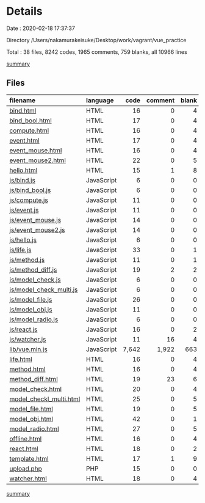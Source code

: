 # Details

Date : 2020-02-18 17:37:37

Directory /Users/nakamurakeisuke/Desktop/work/vagrant/vue_practice

Total : 38 files,  8242 codes, 1965 comments, 759 blanks, all 10966 lines

[summary](results.md)

## Files
| filename | language | code | comment | blank | total |
| :--- | :--- | ---: | ---: | ---: | ---: |
| [bind.html](/bind.html) | HTML | 16 | 0 | 4 | 20 |
| [bind_bool.html](/bind_bool.html) | HTML | 17 | 0 | 4 | 21 |
| [compute.html](/compute.html) | HTML | 16 | 0 | 4 | 20 |
| [event.html](/event.html) | HTML | 17 | 0 | 4 | 21 |
| [event_mouse.html](/event_mouse.html) | HTML | 16 | 0 | 4 | 20 |
| [event_mouse2.html](/event_mouse2.html) | HTML | 22 | 0 | 5 | 27 |
| [hello.html](/hello.html) | HTML | 15 | 1 | 8 | 24 |
| [js/bind.js](/js/bind.js) | JavaScript | 6 | 0 | 0 | 6 |
| [js/bind_bool.js](/js/bind_bool.js) | JavaScript | 6 | 0 | 0 | 6 |
| [js/compute.js](/js/compute.js) | JavaScript | 11 | 0 | 0 | 11 |
| [js/event.js](/js/event.js) | JavaScript | 11 | 0 | 0 | 11 |
| [js/event_mouse.js](/js/event_mouse.js) | JavaScript | 14 | 0 | 0 | 14 |
| [js/event_mouse2.js](/js/event_mouse2.js) | JavaScript | 14 | 0 | 0 | 14 |
| [js/hello.js](/js/hello.js) | JavaScript | 6 | 0 | 0 | 6 |
| [js/life.js](/js/life.js) | JavaScript | 33 | 0 | 1 | 34 |
| [js/method.js](/js/method.js) | JavaScript | 11 | 0 | 1 | 12 |
| [js/method_diff.js](/js/method_diff.js) | JavaScript | 19 | 2 | 2 | 23 |
| [js/model_check.js](/js/model_check.js) | JavaScript | 6 | 0 | 0 | 6 |
| [js/model_check_multi.js](/js/model_check_multi.js) | JavaScript | 6 | 0 | 0 | 6 |
| [js/model_file.js](/js/model_file.js) | JavaScript | 26 | 0 | 0 | 26 |
| [js/model_obj.js](/js/model_obj.js) | JavaScript | 11 | 0 | 0 | 11 |
| [js/model_radio.js](/js/model_radio.js) | JavaScript | 6 | 0 | 0 | 6 |
| [js/react.js](/js/react.js) | JavaScript | 16 | 0 | 2 | 18 |
| [js/watcher.js](/js/watcher.js) | JavaScript | 11 | 16 | 4 | 31 |
| [lib/vue.min.js](/lib/vue.min.js) | JavaScript | 7,642 | 1,922 | 663 | 10,227 |
| [life.html](/life.html) | HTML | 16 | 0 | 4 | 20 |
| [method.html](/method.html) | HTML | 16 | 0 | 4 | 20 |
| [method_diff.html](/method_diff.html) | HTML | 19 | 23 | 6 | 48 |
| [model_check.html](/model_check.html) | HTML | 20 | 0 | 4 | 24 |
| [model_checkl_multi.html](/model_checkl_multi.html) | HTML | 25 | 0 | 5 | 30 |
| [model_file.html](/model_file.html) | HTML | 19 | 0 | 5 | 24 |
| [model_obj.html](/model_obj.html) | HTML | 42 | 0 | 1 | 43 |
| [model_radio.html](/model_radio.html) | HTML | 27 | 0 | 5 | 32 |
| [offline.html](/offline.html) | HTML | 16 | 0 | 4 | 20 |
| [react.html](/react.html) | HTML | 18 | 0 | 2 | 20 |
| [template.html](/template.html) | HTML | 17 | 1 | 9 | 27 |
| [upload.php](/upload.php) | PHP | 15 | 0 | 0 | 15 |
| [watcher.html](/watcher.html) | HTML | 18 | 0 | 4 | 22 |

[summary](results.md)